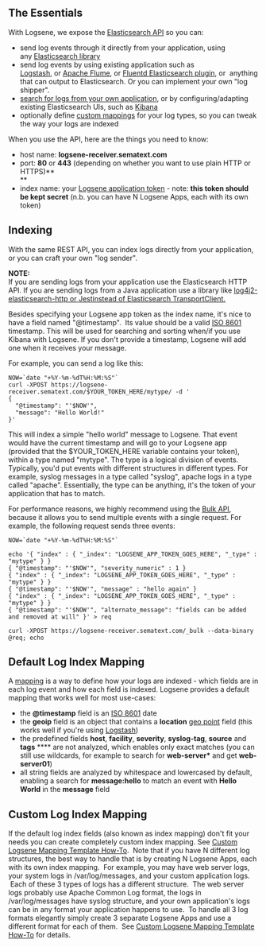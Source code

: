 ## The Essentials

With Logsene, we expose the [Elasticsearch
API](http://www.elasticsearch.org/guide/reference/api/) so you can:

  - send log events through it directly from your application, using
    any [Elasticsearch
    library](http://www.elasticsearch.org/guide/en/elasticsearch/client/community/current/clients.html)
  - send log events by using existing application such as
    [Logstash](Logstash), or [Apache
    Flume](http://flume.apache.org/), or [Fluentd Elasticsearch
    plugin](https://github.com/uken/fluent-plugin-elasticsearch), or
     anything that can output to Elasticsearch. Or you can implement
    your own "log shipper".
  - [search for logs from your own
    application](Search-through-the-Elasticsearch-API), or
    by configuring/adapting existing Elasticsearch UIs, such as
    [Kibana](Logsene-FAQ/#can-i-run-kibana-4-locally-and-point-it-to-logsene)
  - optionally define [custom
    mappings](http://www.elasticsearch.org/guide/reference/mapping/) for
    your log types, so you can tweak the way your logs are indexed

When you use the API, here are the things you need to know:

  - host name: **logsene-receiver.sematext.com**
  - port: **80** or **443** (depending on whether you want to use plain
    HTTP or HTTPS)**  
    **
  - index name: your [Logsene application
    token](https://apps.sematext.com/users-web/services.do#logsene) -
    note: **this token should be kept secret** (n.b. you can have N
    Logsene Apps, each with its own token)

## Indexing

With the same REST API, you can index logs directly from your
application, or you can craft your own "log sender". 

**NOTE:**  
If you are sending logs from your application use the Elasticsearch HTTP
API. If you are sending logs from a Java application use a library like
[log4j2-elasticsearch-http](https://github.com/jprante/log4j2-elasticsearch-http)[ or ](https://github.com/jprante/log4j2-elasticsearch-http)[Jest](https://github.com/searchbox-io/Jest)[instead
of Elasticsearch
TransportClient.](https://github.com/jprante/log4j2-elasticsearch-http)

  

Besides specifying your Logsene app token as the index name, it's nice
to have a field named "@timestamp".  Its value should be a valid
[ISO 8601](http://en.wikipedia.org/wiki/ISO_8601) timestamp. This will
be used for searching and sorting when/if you use Kibana with Logsene.
If you don't provide a timestamp, Logsene will add one when it receives
your message.

For example, you can send a log like this:

``` syntaxhighlighter-pre
NOW=`date "+%Y-%m-%dT%H:%M:%S"`
curl -XPOST https://logsene-receiver.sematext.com/$YOUR_TOKEN_HERE/mytype/ -d '
{
  "@timestamp": "'$NOW'",
  "message": "Hello World!"
}'
```

This will index a simple "hello world" message to Logsene. That event
would have the current timestamp and will go to your Logsene app
(provided that the $YOUR\_TOKEN\_HERE variable contains your token),
within a type named "mytype". The type is a logical division of events.
Typically, you'd put events with different structures in different
types. For example, syslog messages in a type called "syslog", apache
logs in a type called "apache". Essentially, the type can be anything,
it's the token of your application that has to match.

For performance reasons, we highly recommend using the [Bulk
API](http://www.elasticsearch.org/guide/reference/api/bulk.html),
because it allows you to send multiple events with a single request. For
example, the following request sends three events:

``` syntaxhighlighter-pre
NOW=`date "+%Y-%m-%dT%H:%M:%S"`

echo '{ "index" : { "_index": "LOGSENE_APP_TOKEN_GOES_HERE", "_type" : "mytype" } }
{ "@timestamp": "'$NOW'", "severity_numeric" : 1 }
{ "index" : { "_index": "LOGSENE_APP_TOKEN_GOES_HERE", "_type" : "mytype" } }
{ "@timestamp": "'$NOW'", "message" : "hello again" }
{ "index" : { "_index": "LOGSENE_APP_TOKEN_GOES_HERE", "_type" : "mytype" } }
{ "@timestamp": "'$NOW'", "alternate_message": "fields can be added and removed at will" }' > req

curl -XPOST https://logsene-receiver.sematext.com/_bulk --data-binary @req; echo
```

## Default Log Index Mapping

A
[mapping](http://www.elasticsearch.org/guide/appendix/glossary.html#mapping)
is a way to define how your logs are indexed - which fields are in each
log event and how each field is indexed. Logsene provides a default
mapping that works well for most use-cases:

  - the **@timestamp** field is an
    [ISO 8601](http://en.wikipedia.org/wiki/ISO_8601) date
  - the **geoip** field is an object that contains a **location** [geo
    point](http://www.elasticsearch.org/guide/en/elasticsearch/reference/current/mapping-geo-point-type.html)
    field (this works well if you're using
    [Logstash](Logstash))
  - the predefined fields **host**, **facility**, **severity**,
    **syslog-tag**, **source** and **tags** **** are not analyzed, which
    enables only exact matches (you can still use wildcards, for example
    to search for **web-server\*** and get **web-server01**)
  - all string fields are analyzed by whitespace and lowercased by
    default, enabling a search for **message:hello** to match an event
    with **Hello World** in the **message** field

## Custom Log Index Mapping

If the default log index fields (also known as index mapping) don't fit
your needs you can create completely custom index mapping. See [Custom
Logsene Mapping Template
How-To](http://blog.sematext.com/2015/01/20/custom-elasticsearch-index-templates-in-logsene/).
 Note that if you have N different log structures, the best way to
handle that is by creating N Logsene Apps, each with its own index
mapping.  For example, you may have web server logs, your system logs in
/var/log/messages, and your custom application logs.  Each of these 3
types of logs has a different structure.  The web server logs probably
use Apache Common Log format, the logs in /var/log/messages have syslog
structure, and your own application's logs can be in any format your
application happens to use.  To handle all 3 log formats elegantly
simply create 3 separate Logsene Apps and use a different format for
each of them.  See [Custom Logsene Mapping Template
How-To](http://blog.sematext.com/2015/01/20/custom-elasticsearch-index-templates-in-logsene/) for
details.

 

